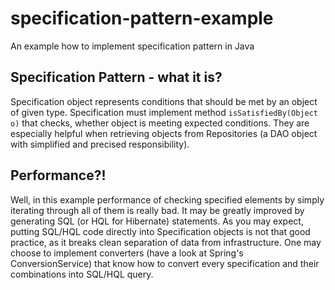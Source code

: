 # specification-pattern-example
An example how to implement specification pattern in Java

## Specification Pattern - what it is?
Specification object represents conditions that should be met by an object of given type.
Specification must implement method ``isSatisfiedBy(Object o)`` that checks, whether object is meeting
expected conditions.
They are especially helpful when retrieving objects from Repositories
(a DAO object with simplified and precised responsibility).

## Performance?!
Well, in this example performance of checking specified elements by simply iterating through all of them is really bad.
It may be greatly improved by generating SQL (or HQL for Hibernate) statements. As you may expect, putting SQL/HQL code
directly into Specification objects is not that good practice, as it breaks clean separation of data from infrastructure.
One may choose to implement converters (have a look at Spring's ConversionService) that know how to convert every specification
and their combinations into SQL/HQL query.
